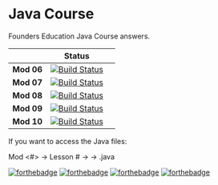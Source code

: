 # Java Course

Founders Education Java Course answers.


| | **Status** ||
|---|:---:|:---:|
|**Mod 06**         |[![Build Status](https://img.shields.io/badge/status-finished-brightgreen.svg)](https://img.shields.io/badge/status-finished-brightgreen.svg)|
|**Mod 07** |[![Build Status](https://img.shields.io/badge/status-finished-brightgreen.svg)](https://img.shields.io/badge/status-finished-brightgreen.svg)|
|**Mod 08** |[![Build Status](https://img.shields.io/badge/status-being_graded-yellowgreen.svg)](https://img.shields.io/badge/status-finished-brightgreen.svg)|
|**Mod 09** |[![Build Status](https://img.shields.io/badge/status-in_progress-blue.svg)](https://ci.swift.org/job/oss-swift-incremental-RA-linux-ubuntu-16_10)|
|**Mod 10** |[![Build Status](https://img.shields.io/badge/status-not_done-red.svg)](https://img.shields.io/badge/status-being_graded-yellowgreen.svg)|

If you want to access the Java files:

Mod <#> -> Lesson # -> <Folder Name> -> <Folder Name>.java

[![forthebadge](http://forthebadge.com/images/badges/made-with-crayons.svg)](http://forthebadge.com)
[![forthebadge](http://forthebadge.com/images/badges/built-with-love.svg)](http://forthebadge.com)
[![forthebadge](http://forthebadge.com/images/badges/ages-18.svg)](http://forthebadge.com)
[![forthebadge](http://forthebadge.com/images/badges/built-with-grammas-recipe.svg)](http://forthebadge.com)
